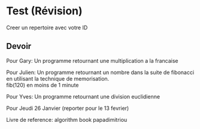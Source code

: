 # Test (Révision)

Creer un repertoire avec votre ID

## Devoir 

Pour Gary: Un programme retournant une multiplication a la francaise  

Pour Julien: Un programme retournant un nombre dans la suite de fibonacci en utilisant la technique de memorisation.   
fib(120) en moins de 1 minute

Pour Yves: Un programme retournant une division euclidienne

Pour Jeudi 26 Janvier (reporter pour le 13 fevrier)

Livre de reference: algorithm book papadimitriou
